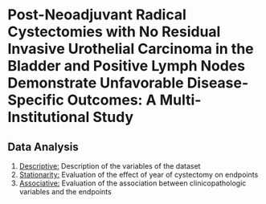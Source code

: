 # Post-Neoadjuvant Radical Cystectomies with No Residual Invasive Urothelial Carcinoma in the Bladder and Positive Lymph Nodes Demonstrate Unfavorable Disease-Specific Outcomes: A Multi-Institutional Study

## Data Analysis
1. [Descriptive:](01-EDA.ipynb) Description of the variables of the dataset
2. [Stationarity:](02-STATIONARITY.ipynb) Evaluation of the effect of year of cystectomy on endpoints
3. [Associative:](03-ASSOCIATION.ipynb) Evaluation of the association between clinicopathologic variables and the endpoints